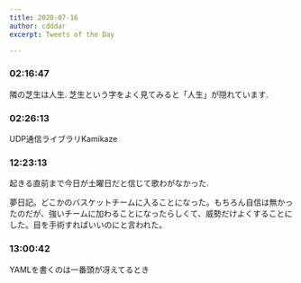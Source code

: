 ```yaml
---
title: 2020-07-16
author: cdddar
excerpt: Tweets of the Day

---
```


### 02:16:47

隣の芝生は人生.
芝生という字をよく見てみると「人生」が隠れています.

### 02:26:13

UDP通信ライブラリKamikaze

### 12:23:13

起きる直前まで今日が土曜日だと信じて歌わがなかった.

夢日記。どこかのバスケットチームに入ることになった。もちろん自信は無かったのだが、強いチームに加わることになったらしくて、威勢だけよくすることにした。目を手術すればいいのにと言われた。
### 13:00:42

YAMLを書くのは一番頭が冴えてるとき

